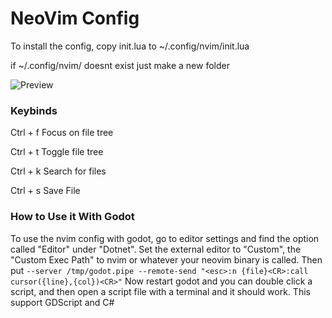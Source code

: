# NeoVim Config

To install the config, copy init.lua to ~/.config/nvim/init.lua

if ~/.config/nvim/ doesnt exist just make a new folder

![Preview](https://i.imgur.com/bCPQGqO.png)

### Keybinds

Ctrl + f Focus on file tree

Ctrl + t Toggle file tree

Ctrl + k Search for files

Ctrl + s Save File

### How to Use it With Godot

To use the nvim config with godot, go to editor settings and find the option called "Editor" under "Dotnet".
Set the external editor to "Custom", the "Custom Exec Path" to nvim or whatever your neovim binary is called. Then put `--server /tmp/godot.pipe --remote-send "<esc>:n {file}<CR>:call cursor({line},{col})<CR>"`
Now restart godot and you can double click a script, and then open a script file with a terminal and it should work. This support GDScript and C#
